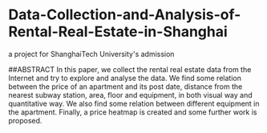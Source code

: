 # Data-Collection-and-Analysis-of-Rental-Real-Estate-in-Shanghai
a project for ShanghaiTech University's admission

##ABSTRACT
In this paper, we collect the rental real estate data from the Internet and try to explore and analyse the data. We find some relation between the price of an apartment and its post date, distance from the nearest subway station, area, floor and equipment, in both visual way and quantitative way. We also find some relation between different equipment in the apartment. Finally, a price heatmap is created and some further work is proposed.
